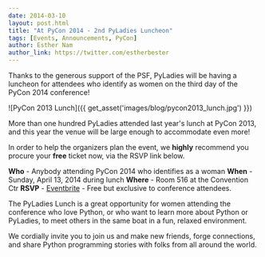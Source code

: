 ```yaml
---
date: 2014-03-10
layout: post.html
title: "At PyCon 2014 - 2nd PyLadies Luncheon"
tags: [Events, Announcements, PyCon]
author: Esther Nam
author_link: https://twitter.com/estherbester
---
```



Thanks to the generous support of the PSF, PyLadies will be having a luncheon for attendees who identify as women on the third day of the PyCon 2014 conference!

![PyCon 2013 Lunch]({{ get_asset('images/blog/pycon2013_lunch.jpg') }})

More than one hundred PyLadies attended last year's lunch at PyCon 2013, and this year the venue will be large enough to accommodate even more!  

In order to help the organizers plan the event, we **highly** recommend you procure your **free** ticket now, via the RSVP link below.

**Who** - Anybody attending PyCon 2014 who identifies as a woman
**When** - Sunday, April 13, 2014 during lunch
**Where** - Room 516 at the Convention Ctr
**RSVP** - [Eventbrite][rsvp] - Free but  exclusive to conference attendees.

 The PyLadies Lunch is a great opportunity for women attending the conference who love Python, or who want to learn more about Python or PyLadies, to meet others in the same boat in a fun, relaxed environment.  

 We cordially invite you to join us and make new friends, forge connections, and share Python programming stories with folks from all around the world. 

[rsvp]: http://www.eventbrite.com/e/pyladies-luncheon-at-pycon-2014-tickets-10871363541
